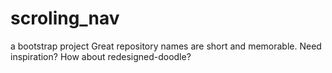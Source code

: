 # scroling_nav
a bootstrap project Great repository names are short and memorable. Need inspiration? How about redesigned-doodle?
